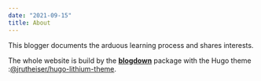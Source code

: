 ```yaml
---
date: "2021-09-15"
title: About
---
```

This blogger documents the arduous learning process and shares interests.

The whole website is build by the [**blogdown**](https://github.com/rstudio/blogdown) package with the Hugo theme :[@jrutheiser/hugo-lithium-theme](https://github.com/jrutheiser/hugo-lithium-theme).
